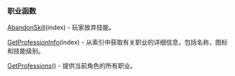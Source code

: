 ### 职业函数

[AbandonSkill](https://wow.gamepedia.com/API_AbandonSkill)\(index\) - 玩家放弃技能。

[GetProfessionInfo](https://wow.gamepedia.com/API_GetProfessionInfo)\(index\) - 从索引中获取有关职业的详细信息，包括名称，图标和技能级别。

[GetProfessions](https://wow.gamepedia.com/API_GetProfessions)\(\) - 提供当前角色的所有职业。



